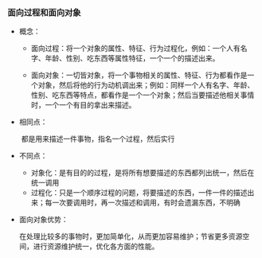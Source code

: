 ### 面向过程和面向对象

+ 概念：

  - 面向过程：将一个对象的属性、特征、行为过程化，例如：一个人有名字、年龄、性别、吃东西等属性特征，一个一个的描述出来。

  - 面向对象：一切皆对象，将一个事物相关的属性、特征、行为都看作是一个对象，然后将他的行为动机调出来；例如：同样一个人有名字、年龄、性别、吃东西等特点，都看作是一个一个对象；然后当要描述他相关事情时，一个一个有目的拿出来描述。

+ 相同点：

  ​	都是用来描述一件事物，指名一个过程，然后实行

+ 不同点：
  - 对象化：是有目的的过程，是将所有想要描述的东西都列出统一，然后在统一调用
  - 过程化：只是一个顺序过程的问题，将要描述的东西，一件一件的描述出来；每一次要调用时，再一次描述和调用，有时会遗漏东西，不明确

+ 面向对象优势：

  ​	在处理比较多的事物时，更加简单化，从而更加容易维护；节省更多资源空间，进行资源维护统一，优化各方面的性能。